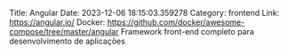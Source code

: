 Title: Angular
Date: 2023-12-06 18:15:03.359278
Category: frontend
Link: https://angular.io/
Docker: https://github.com/docker/awesome-compose/tree/master/angular
Framework front-end completo para desenvolvimento de aplicações

